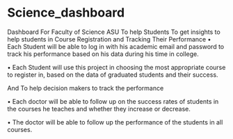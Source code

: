 # Science_dashboard
Dashboard For Faculty of Science ASU To help Students To get insights to help students in Course Registration and Tracking Their Performance
  • Each Student will be able to log in with his academic
    email and password to track his performance based
    on his data during his time in college.

  • Each Student will use this project in choosing the
    most appropriate course to register in, based on the
    data of graduated students and their success.

And To help decision makers to track the performance

  • Each doctor will be able to follow up on the
    success rates of students in the courses he
    teaches and whether they increase or decrease.

  • The doctor will be able to follow up the
    performance of the students in all courses.
